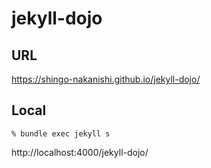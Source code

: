# jekyll-dojo

## URL
https://shingo-nakanishi.github.io/jekyll-dojo/

## Local
`% bundle exec jekyll s`

http://localhost:4000/jekyll-dojo/

